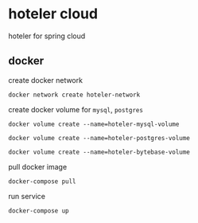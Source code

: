 # hoteler cloud

hoteler for spring cloud

## docker

create docker network

```shell
docker network create hoteler-network 
```

create docker volume for `mysql`, `postgres`

```shell
docker volume create --name=hoteler-mysql-volume

docker volume create --name=hoteler-postgres-volume

docker volume create --name=hoteler-bytebase-volume
```

pull docker image

```shell
docker-compose pull
```

run service

```shell
docker-compose up
```